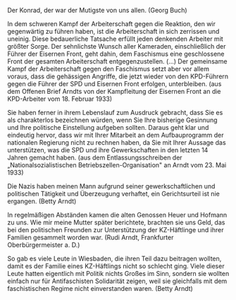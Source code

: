 Der Konrad, der war der Mutigste von uns allen. (Georg Buch)

In dem schweren Kampf der Arbeiterschaft gegen die Reaktion, den wir
gegenwärtig zu führen haben, ist die Arbeiterschaft in sich zerrissen
und uneinig. Diese bedauerliche Tatsache erfüllt jeden denkenden
Arbeiter mit größter Sorge. Der sehnlichste Wunsch aller Kameraden,
einschließlich der Führer der Eisernen Front, geht dahin, dem Faschismus
eine geschlossene Front der gesamten Arbeiterschaft entgegenzustellen.
(...) Der gemeinsame Kampf der Arbeiterschaft gegen den Faschismus setzt
aber vor allem voraus, dass die gehässigen Angriffe, die jetzt wieder
von den KPD-Führern gegen die Führer der SPD und Eisernen Front
erfolgen, unterbleiben. (aus dem Offenen Brief Arndts von der
Kampfleitung der Eisernen Front an die KPD-Arbeiter vom 18. Februar
1933)

Sie haben ferner in ihrem Lebenslauf zum Ausdruck gebracht, dass Sie es
als charakterlos bezeichnen würden, wenn Sie Ihre bisherige Gesinnung
und Ihre politische Einstellung aufgeben sollten. Daraus geht klar und
eindeutig hervor, dass wir mit Ihrer Mitarbeit an dem Aufbauprogramm der
nationalen Regierung nicht zu rechnen haben, da Sie mit Ihrer Aussage
das unterstützen, was die SPD und ihre Gewerkschaften in den letzten 14
Jahren gemacht haben. (aus dem Entlassungsschreiben der
„Nationalsozialistischen Betriebszellen-Organisation" an Arndt vom 23.
Mai 1933)

Die Nazis haben meinen Mann aufgrund seiner gewerkschaftlichen und
politischen Tätigkeit und Überzeugung verhaftet, ein Gerichtsurteil ist
nie ergangen. (Betty Arndt)

In regelmäßigen Abständen kamen die alten Genossen Heuer und Hofmann zu
uns. Wie mir meine Mutter später berichtete, brachten sie uns Geld, das
bei den politischen Freunden zur Unterstützung der KZ-Häftlinge und
ihrer Familien gesammelt worden war. (Rudi Arndt, Frankfurter
Oberbürgermeister a. D.)

So gab es viele Leute in Wiesbaden, die ihren Teil dazu beitragen
wollten, damit es der Familie eines KZ-Häftlings nicht so schlecht ging.
Viele dieser Leute hatten eigentlich mit Politik nichts Großes im Sinn,
sondern sie wollten einfach nur für Antifaschisten Solidarität zeigen,
weil sie gleichfalls mit dem faschistischen Regime nicht einverstanden
waren. (Betty Arndt)
